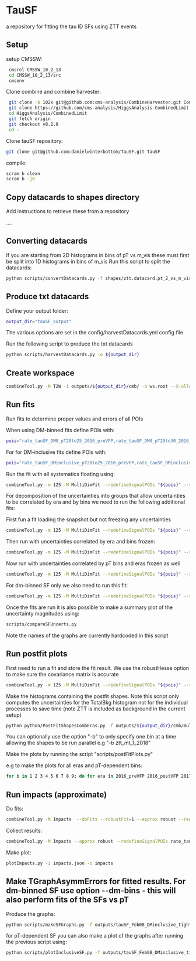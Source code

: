 # TauSF
a repository for fitting the tau ID SFs using ZTT events

## Setup

setup CMSSW:

```bash
 cmsrel CMSSW_10_2_13
 cd CMSSW_10_2_13/src
 cmsenv
``` 
Clone combine and combine harvester:

```bash
 git clone -b 102x git@github.com:cms-analysis/CombineHarvester.git CombineHarvester
 git clone https://github.com/cms-analysis/HiggsAnalysis-CombinedLimit.git HiggsAnalysis/CombinedLimit
 cd HiggsAnalysis/CombinedLimit
 git fetch origin
 git checkout v8.2.0
 cd -
```

Clone tauSF repository:

```bash
git clone git@github.com:danielwinterbottom/TauSF.git TauSF
```

compile:

```bash
scram b clean
scram b -j8
``` 

## Copy datacards to shapes directory

Add instructions to retrieve these from a repository

....

## Converting datacards

If you are starting from 2D histograms in bins of pT vs m_vis these must first be split into
1D histograms in bins of m_vis
Run this script to split the datacards:

```bash
python scripts/convertDatacards.py -f shapes/ztt.datacard.pt_2_vs_m_vis.mt.2017.root
```

## Produce txt datacards

Define your output folder:

```bash
output_dir="tauSF_output"
```

The various options are set in the config/harvestDatacards.yml config file 

Run the following script to produce the txt datacards
```bash
python scripts/harvestDatacards.py -o ${output_dir}
```

## Create workspace

```bash
combineTool.py -M T2W -i outputs/${output_dir}/cmb/ -o ws.root --X-allow-no-signal
```

## Run fits 

Run fits to determine proper values and errors of all POIs

When using DM-binned fits define POIs with:

```bash
pois="rate_tauSF_DM0_pT20to25_2016_preVFP,rate_tauSF_DM0_pT25to30_2016_preVFP,rate_tauSF_DM0_pT30to35_2016_preVFP,rate_tauSF_DM0_pT35to40_2016_preVFP,rate_tauSF_DM0_pT40to50_2016_preVFP,rate_tauSF_DM0_pT50to60_2016_preVFP,rate_tauSF_DM0_pT60to80_2016_preVFP,rate_tauSF_DM0_pT80to100_2016_preVFP,rate_tauSF_DM0_pT100to200_2016_preVFP,rate_tauSF_DM1_pT20to25_2016_preVFP,rate_tauSF_DM1_pT25to30_2016_preVFP,rate_tauSF_DM1_pT30to35_2016_preVFP,rate_tauSF_DM1_pT35to40_2016_preVFP,rate_tauSF_DM1_pT40to50_2016_preVFP,rate_tauSF_DM1_pT50to60_2016_preVFP,rate_tauSF_DM1_pT60to80_2016_preVFP,rate_tauSF_DM1_pT80to100_2016_preVFP,rate_tauSF_DM1_pT100to200_2016_preVFP,rate_tauSF_DM10_pT20to25_2016_preVFP,rate_tauSF_DM10_pT25to30_2016_preVFP,rate_tauSF_DM10_pT30to35_2016_preVFP,rate_tauSF_DM10_pT35to40_2016_preVFP,rate_tauSF_DM10_pT40to50_2016_preVFP,rate_tauSF_DM10_pT50to60_2016_preVFP,rate_tauSF_DM10_pT60to80_2016_preVFP,rate_tauSF_DM10_pT80to100_2016_preVFP,rate_tauSF_DM10_pT100to200_2016_preVFP,rate_tauSF_DM11_pT20to25_2016_preVFP,rate_tauSF_DM11_pT25to30_2016_preVFP,rate_tauSF_DM11_pT30to35_2016_preVFP,rate_tauSF_DM11_pT35to40_2016_preVFP,rate_tauSF_DM11_pT40to50_2016_preVFP,rate_tauSF_DM11_pT50to60_2016_preVFP,rate_tauSF_DM11_pT60to80_2016_preVFP,rate_tauSF_DM11_pT80to100_2016_preVFP,rate_tauSF_DM11_pT100to200_2016_preVFP,rate_tauSF_DM0_pT20to25_2016_postVFP,rate_tauSF_DM0_pT25to30_2016_postVFP,rate_tauSF_DM0_pT30to35_2016_postVFP,rate_tauSF_DM0_pT35to40_2016_postVFP,rate_tauSF_DM0_pT40to50_2016_postVFP,rate_tauSF_DM0_pT50to60_2016_postVFP,rate_tauSF_DM0_pT60to80_2016_postVFP,rate_tauSF_DM0_pT80to100_2016_postVFP,rate_tauSF_DM0_pT100to200_2016_postVFP,rate_tauSF_DM1_pT20to25_2016_postVFP,rate_tauSF_DM1_pT25to30_2016_postVFP,rate_tauSF_DM1_pT30to35_2016_postVFP,rate_tauSF_DM1_pT35to40_2016_postVFP,rate_tauSF_DM1_pT40to50_2016_postVFP,rate_tauSF_DM1_pT50to60_2016_postVFP,rate_tauSF_DM1_pT60to80_2016_postVFP,rate_tauSF_DM1_pT80to100_2016_postVFP,rate_tauSF_DM1_pT100to200_2016_postVFP,rate_tauSF_DM10_pT20to25_2016_postVFP,rate_tauSF_DM10_pT25to30_2016_postVFP,rate_tauSF_DM10_pT30to35_2016_postVFP,rate_tauSF_DM10_pT35to40_2016_postVFP,rate_tauSF_DM10_pT40to50_2016_postVFP,rate_tauSF_DM10_pT50to60_2016_postVFP,rate_tauSF_DM10_pT60to80_2016_postVFP,rate_tauSF_DM10_pT80to100_2016_postVFP,rate_tauSF_DM10_pT100to200_2016_postVFP,rate_tauSF_DM11_pT20to25_2016_postVFP,rate_tauSF_DM11_pT25to30_2016_postVFP,rate_tauSF_DM11_pT30to35_2016_postVFP,rate_tauSF_DM11_pT35to40_2016_postVFP,rate_tauSF_DM11_pT40to50_2016_postVFP,rate_tauSF_DM11_pT50to60_2016_postVFP,rate_tauSF_DM11_pT60to80_2016_postVFP,rate_tauSF_DM11_pT80to100_2016_postVFP,rate_tauSF_DM11_pT100to200_2016_postVFP,rate_tauSF_DM0_pT20to25_2017,rate_tauSF_DM0_pT25to30_2017,rate_tauSF_DM0_pT30to35_2017,rate_tauSF_DM0_pT35to40_2017,rate_tauSF_DM0_pT40to50_2017,rate_tauSF_DM0_pT50to60_2017,rate_tauSF_DM0_pT60to80_2017,rate_tauSF_DM0_pT80to100_2017,rate_tauSF_DM0_pT100to200_2017,rate_tauSF_DM1_pT20to25_2017,rate_tauSF_DM1_pT25to30_2017,rate_tauSF_DM1_pT30to35_2017,rate_tauSF_DM1_pT35to40_2017,rate_tauSF_DM1_pT40to50_2017,rate_tauSF_DM1_pT50to60_2017,rate_tauSF_DM1_pT60to80_2017,rate_tauSF_DM1_pT80to100_2017,rate_tauSF_DM1_pT100to200_2017,rate_tauSF_DM10_pT20to25_2017,rate_tauSF_DM10_pT25to30_2017,rate_tauSF_DM10_pT30to35_2017,rate_tauSF_DM10_pT35to40_2017,rate_tauSF_DM10_pT40to50_2017,rate_tauSF_DM10_pT50to60_2017,rate_tauSF_DM10_pT60to80_2017,rate_tauSF_DM10_pT80to100_2017,rate_tauSF_DM10_pT100to200_2017,rate_tauSF_DM11_pT20to25_2017,rate_tauSF_DM11_pT25to30_2017,rate_tauSF_DM11_pT30to35_2017,rate_tauSF_DM11_pT35to40_2017,rate_tauSF_DM11_pT40to50_2017,rate_tauSF_DM11_pT50to60_2017,rate_tauSF_DM11_pT60to80_2017,rate_tauSF_DM11_pT80to100_2017,rate_tauSF_DM11_pT100to200_2017,rate_tauSF_DM0_pT20to25_2018,rate_tauSF_DM0_pT25to30_2018,rate_tauSF_DM0_pT30to35_2018,rate_tauSF_DM0_pT35to40_2018,rate_tauSF_DM0_pT40to50_2018,rate_tauSF_DM0_pT50to60_2018,rate_tauSF_DM0_pT60to80_2018,rate_tauSF_DM0_pT80to100_2018,rate_tauSF_DM0_pT100to200_2018,rate_tauSF_DM1_pT20to25_2018,rate_tauSF_DM1_pT25to30_2018,rate_tauSF_DM1_pT30to35_2018,rate_tauSF_DM1_pT35to40_2018,rate_tauSF_DM1_pT40to50_2018,rate_tauSF_DM1_pT50to60_2018,rate_tauSF_DM1_pT60to80_2018,rate_tauSF_DM1_pT80to100_2018,rate_tauSF_DM1_pT100to200_2018,rate_tauSF_DM10_pT20to25_2018,rate_tauSF_DM10_pT25to30_2018,rate_tauSF_DM10_pT30to35_2018,rate_tauSF_DM10_pT35to40_2018,rate_tauSF_DM10_pT40to50_2018,rate_tauSF_DM10_pT50to60_2018,rate_tauSF_DM10_pT60to80_2018,rate_tauSF_DM10_pT80to100_2018,rate_tauSF_DM10_pT100to200_2018,rate_tauSF_DM11_pT20to25_2018,rate_tauSF_DM11_pT25to30_2018,rate_tauSF_DM11_pT30to35_2018,rate_tauSF_DM11_pT35to40_2018,rate_tauSF_DM11_pT40to50_2018,rate_tauSF_DM11_pT50to60_2018,rate_tauSF_DM11_pT60to80_2018,rate_tauSF_DM11_pT80to100_2018,rate_tauSF_DM11_pT100to200_2018"
```


For for DM-inclusive fits define POIs with:

```bash
pois="rate_tauSF_DMinclusive_pT20to25_2016_preVFP,rate_tauSF_DMinclusive_pT25to30_2016_preVFP,rate_tauSF_DMinclusive_pT30to35_2016_preVFP,rate_tauSF_DMinclusive_pT35to40_2016_preVFP,rate_tauSF_DMinclusive_pT40to50_2016_preVFP,rate_tauSF_DMinclusive_pT50to60_2016_preVFP,rate_tauSF_DMinclusive_pT60to80_2016_preVFP,rate_tauSF_DMinclusive_pT80to100_2016_preVFP,rate_tauSF_DMinclusive_pT100to200_2016_preVFP,rate_tauSF_DMinclusive_pT20to25_2016_postVFP,rate_tauSF_DMinclusive_pT25to30_2016_postVFP,rate_tauSF_DMinclusive_pT30to35_2016_postVFP,rate_tauSF_DMinclusive_pT35to40_2016_postVFP,rate_tauSF_DMinclusive_pT40to50_2016_postVFP,rate_tauSF_DMinclusive_pT50to60_2016_postVFP,rate_tauSF_DMinclusive_pT60to80_2016_postVFP,rate_tauSF_DMinclusive_pT80to100_2016_postVFP,rate_tauSF_DMinclusive_pT100to200_2016_postVFP,rate_tauSF_DMinclusive_pT20to25_2017,rate_tauSF_DMinclusive_pT25to30_2017,rate_tauSF_DMinclusive_pT30to35_2017,rate_tauSF_DMinclusive_pT35to40_2017,rate_tauSF_DMinclusive_pT40to50_2017,rate_tauSF_DMinclusive_pT50to60_2017,rate_tauSF_DMinclusive_pT60to80_2017,rate_tauSF_DMinclusive_pT80to100_2017,rate_tauSF_DMinclusive_pT100to200_2017,rate_tauSF_DMinclusive_pT20to25_2018,rate_tauSF_DMinclusive_pT25to30_2018,rate_tauSF_DMinclusive_pT30to35_2018,rate_tauSF_DMinclusive_pT35to40_2018,rate_tauSF_DMinclusive_pT40to50_2018,rate_tauSF_DMinclusive_pT50to60_2018,rate_tauSF_DMinclusive_pT60to80_2018,rate_tauSF_DMinclusive_pT80to100_2018,rate_tauSF_DMinclusive_pT100to200_2018"
```

Run the fit with all systematics floating using:

```bash
combineTool.py -m 125 -M MultiDimFit --redefineSignalPOIs "${pois}" --saveWorkspace --X-rtd MINIMIZER_analytic --expectSignal 0 --cminDefaultMinimizerStrategy 0 --cminDefaultMinimizerTolerance 0.1 --algo singles --cl=0.68 --there -n ".ztt.bestfit.singles" -d outputs/${output_dir}/cmb/ws.root
```

For decomposition of the uncertainties into groups that allow uncertainties to be correlated by era and by bins we need to run the following additional fits:

First fun a fit loading the snapshot but not freezing any uncertainties

```bash
combineTool.py -m 125 -M MultiDimFit --redefineSignalPOIs "${pois}" --saveWorkspace --X-rtd MINIMIZER_analytic --expectSignal 0 --cminDefaultMinimizerStrategy 0 --cminDefaultMinimizerTolerance 0.1 --algo singles --cl=0.68 --there -d outputs/${output_dir}/cmb/higgsCombine.ztt.bestfit.singles.MultiDimFit.mH125.root -n ".ztt.bestfit.singles.postfit" --snapshotName MultiDimFit
```

Then run with uncertainties correlated by era and bins frozen:

```bash
combineTool.py -m 125 -M MultiDimFit --redefineSignalPOIs "${pois}" --saveWorkspace --X-rtd MINIMIZER_analytic --expectSignal 0 --cminDefaultMinimizerStrategy 0 --cminDefaultMinimizerTolerance 0.1 --algo singles --cl=0.68 --there -d outputs/${output_dir}/cmb/higgsCombine.ztt.bestfit.singles.MultiDimFit.mH125.root -n ".ztt.bestfit.singles.postfit.freeze_byErasAndBins" --snapshotName MultiDimFit  --snapshotName MultiDimFit --freezeNuisanceGroups byErasAndBins
```

Now run with uncertainties correlated by pT bins and eras frozen as well 

```bash
combineTool.py -m 125 -M MultiDimFit --redefineSignalPOIs "${pois}" --saveWorkspace --X-rtd MINIMIZER_analytic --expectSignal 0 --cminDefaultMinimizerStrategy 0 --cminDefaultMinimizerTolerance 0.1 --algo singles --cl=0.68 --there -d outputs/${output_dir}/cmb/higgsCombine.ztt.bestfit.singles.MultiDimFit.mH125.root -n ".ztt.bestfit.singles.postfit.freeze_byErasAndBins_byBins" --snapshotName MultiDimFit  --snapshotName MultiDimFit --freezeNuisanceGroups byErasAndBins,byBins
```

For dm-binned SF only we also need to run this fit:

```bash
combineTool.py -m 125 -M MultiDimFit --redefineSignalPOIs "${pois}" --saveWorkspace --X-rtd MINIMIZER_analytic --expectSignal 0 --cminDefaultMinimizerStrategy 0 --cminDefaultMinimizerTolerance 0.1 --algo singles --cl=0.68 --there -d outputs/${output_dir}/cmb/higgsCombine.ztt.bestfit.singles.MultiDimFit.mH125.root -n ".ztt.bestfit.singles.postfit.freeze_byErasAndBins_byBins_byDM" --snapshotName MultiDimFit  --snapshotName MultiDimFit --freezeNuisanceGroups byErasAndBins,byBins,byDM0,byDM1,byDM10,byDM11
```

Once the fits are run it is also possible to make a summary plot of the uncertainty magnitudes using:

```bash
scripts/compareSFUncerts.py 
```

Note the names of the graphs are currently hardcoded in this script

## Run postfit plots

First need to run a fit and store the fit result. We use the robustHesse option to make sure the covariance matrix is accurate 

```bash
combineTool.py -m 125 -M MultiDimFit --redefineSignalPOIs "${pois}" --saveFitResult --X-rtd MINIMIZER_analytic --expectSignal 0 --cminDefaultMinimizerStrategy 0 --cminDefaultMinimizerTolerance 0.1 --algo none --there -n ".ztt.bestfit.singles.robustHesse" -d outputs/${output_dir}/cmb/ws.root --robustHesse=1
``` 

Make the histograms containing the postfit shapes.
Note this script only computes the uncertainties for the TotalBkg histogram not for the individual processes to save time (note ZTT is included as background in the current setup)

```bash
python python/PostFitShapesCombEras.py -f outputs/${output_dir}/cmb/multidimfit.ztt.bestfit.singles.robustHesse.root:fit_mdf -w outputs/${output_dir}/cmb/ws.root -d outputs/${output_dir}/cmb/combined.txt.cmb --output shapes_postfit.root
```
You can optionally use the option "-b" to only specify one bin at a time allowing the shapes to be run parallel e.g "-b ztt_mt_1_2018"

Make the plots by running the script "scripts/postFitPlots.py"

e.g to make the plots for all eras and pT-dependent bins:

```bash
for b in 1 2 3 4 5 6 7 8 9; do for era in 2016_preVFP 2016_postVFP 2017 2018; do python scripts/postFitPlots.py --file shapes_postfit.root --file_dir ztt_mt_${b}_${era} --ratio --ratio_range 0.8,1.2; done; done
```

## Run impacts (approximate)

Do fits:
```bash
combineTool.py -M Impacts  --doFits --robustFit=1 --approx robust --redefineSignalPOIs rate_tauSF_DM1_pT40to50_2018 -d outputs/tauSF_output_DMbinned/cmb/ws.root  -n ".ztt.impacts"  --X-rtd MINIMIZER_analytic --cminDefaultMinimizerStrategy 0 --cminDefaultMinimizerTolerance 0.1 -m 125
```
Collect results:

```bash
combineTool.py -M Impacts --approx robust --redefineSignalPOIs rate_tauSF_DM1_pT40to50_2018 -d outputs/tauSF_output_DMbinned/cmb/ws.root  -n ".ztt.impacts" -o impacts.json -m 125
```

Make plot:
```bash
plotImpacts.py -i impacts.json -o impacts
```

## Make TGraphAsymmErrors for fitted results. For dm-binned SF use option --dm-bins - this will also perform fits of the SFs vs pT 

Produce the graphs:

```bash
python scripts/makeSFGraphs.py -f outputs/tauSF_Feb08_DMinclusive_tightVsE_mTLt30/cmb/higgsCombine.ztt.bestfit.singles.MultiDimFit.mH125.root
```

for pT-dependent SF you can also make a plot of the graphs after running the previous script using:

```bash
python scripts/plotInclusiveSF.py -f outputs/tauSF_Feb08_DMinclusive_tightVsE_mTLt30/cmb/higgsCombine.ztt.bestfit.singles.MultiDimFit.mH125.TGraphAsymmErrors.root
```
